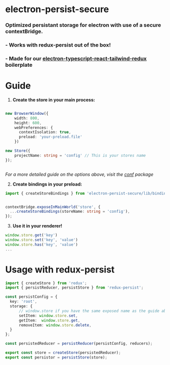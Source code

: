 # electron-persist-secure
### Optimized persistant storage for electron with use of a secure contextBridge.

### - **Works with redux-persist out of the box!**

### -  **Made for our [electron-typescript-react-tailwind-redux](https://github.com/saucesteals/electron-typescript-react-tailwind-redux) boilerplate**

# **Guide**

1. **Create the store in your main process:**
```ts

new BrowserWindow({
    width: 800,
    height: 600,
    webPreferences: {
      contextIsolation: true,
      preload: 'your-preload.file'
    })

new Store({
    projectName: string = 'config' // This is your stores name
});



```
*For a more detailed guide on the options above, visit the [conf](https://www.npmjs.com/package/conf) package*


2. **Create bindings in your preload:**
```ts
import { createStoreBindings } from 'electron-persist-secure/lib/bindings';


contextBridge.exposeInMainWorld('store', {
  ...createStoreBindings(storeName: string = 'config'),
});

```


3. **Use it in your renderer!**
```ts
window.store.get('key')
window.store.set('key', 'value')
window.store.has('key', 'value')
...
```

# Usage with redux-persist

```ts
import { createStore } from 'redux';
import { persistReducer, persistStore } from 'redux-persist';

const persistConfig = {
  key: 'root',
  storage: {
      // window.store if you have the same exposed name as the guide above
      setItem: window.store.set,
      getItem:  window.store.get,
      removeItem: window.store.delete,
  } 
};

const persistedReducer = persistReducer(persistConfig, reducers);

export const store = createStore(persistedReducer);
export const persistor = persistStore(store);

```